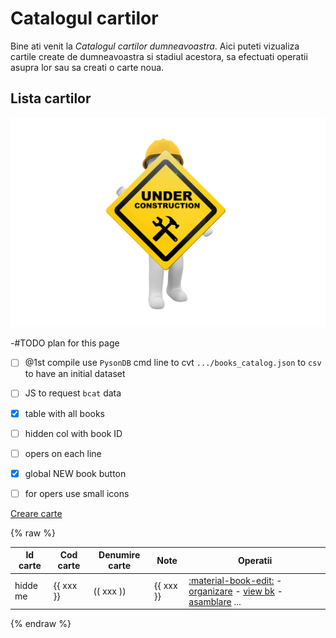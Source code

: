 <!-- #NOTE

    * page dedicated for books catalog

    * for Jinja fields processable @ server-side use `{% raw %} ... {% endraw %}` construction to remain in resulted HTML afer 1st compilation with mkdocs

 -->


# Catalogul cartilor

Bine ati venit la *Catalogul cartilor dumneavoastra*. Aici puteti vizualiza cartile create de dumneavoastra si stadiul acestora, sa efectuati operatii asupra lor sau sa creati o carte noua.




## Lista cartilor

![wip page](../pictures/under_maintenance.png) <!--#FIXME drop me when finish -->

-#TODO plan for this page

* [ ] @1st compile use `PysonDB` cmd line to cvt `.../books_catalog.json` to `csv` to have an initial dataset
* [ ] JS to request `bcat` data
* [x] table with all books
* [ ] hidden col with book ID
* [ ] opers on each line
* [x] global NEW book button
* [ ] for opers use small icons





[Creare carte](newb/)

<!--                #TODO ---(Pyodide code)---
                        * here code to execute Pyodide code before render table
                        * should books catalog data set in table

```pyodide
# #NOTE attn here thet JSON is at server and should be get with a request to server `bcat`, ie something like `http://localhost:7111/bcat/get_books_catalog`

# example here #FIXME drop me

import micropip

print("Installing cowsay...")
await micropip.install("cowsay")

print("done!") # this print will appear in D9M sequence in page, so right here ==> print HTML and draw table here

```
                     #TODO ---(EOF Pyodide code) -->


{% raw %}

| Id carte | Cod carte | Denumire carte | Note       | Operatii |
| -------- | --------- | -------------- | ---------- | ------- |
| hidde me | {{ xxx }} | (( xxx ))      | {{ xxx }} | [:material-book-edit:](edtb/) - [organizare](orgm/) - [view bk](prvb/) - [asamblare](dplb/) ... |

{% endraw %}



